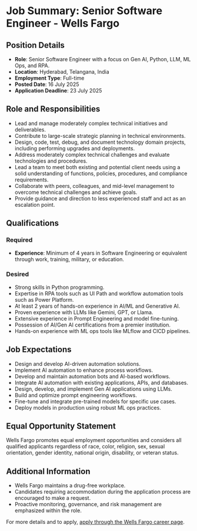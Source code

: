 # Job Summary: Senior Software Engineer - Wells Fargo

## Position Details
- **Role**: Senior Software Engineer with a focus on Gen AI, Python, LLM, ML Ops, and RPA.
- **Location**: Hyderabad, Telangana, India
- **Employment Type**: Full-time
- **Posted Date**: 16 July 2025
- **Application Deadline**: 23 July 2025

## Role and Responsibilities
- Lead and manage moderately complex technical initiatives and deliverables.
- Contribute to large-scale strategic planning in technical environments.
- Design, code, test, debug, and document technology domain projects, including performing upgrades and deployments.
- Address moderately complex technical challenges and evaluate technologies and procedures.
- Lead a team to meet both existing and potential client needs using a solid understanding of functions, policies, procedures, and compliance requirements.
- Collaborate with peers, colleagues, and mid-level management to overcome technical challenges and achieve goals.
- Provide guidance and direction to less experienced staff and act as an escalation point.

## Qualifications

### Required
- **Experience**: Minimum of 4 years in Software Engineering or equivalent through work, training, military, or education.

### Desired
- Strong skills in Python programming.
- Expertise in RPA tools such as UI Path and workflow automation tools such as Power Platform.
- At least 2 years of hands-on experience in AI/ML and Generative AI.
- Proven experience with LLMs like Gemini, GPT, or Llama.
- Extensive experience in Prompt Engineering and model fine-tuning.
- Possession of AI/Gen AI certifications from a premier institution.
- Hands-on experience with ML ops tools like MLflow and CICD pipelines.

## Job Expectations
- Design and develop AI-driven automation solutions.
- Implement AI automation to enhance process workflows.
- Develop and maintain automation bots and AI-based workflows.
- Integrate AI automation with existing applications, APIs, and databases.
- Design, develop, and implement Gen AI applications using LLMs.
- Build and optimize prompt engineering workflows.
- Fine-tune and integrate pre-trained models for specific use cases.
- Deploy models in production using robust ML ops practices.

## Equal Opportunity Statement
Wells Fargo promotes equal employment opportunities and considers all qualified applicants regardless of race, color, religion, sex, sexual orientation, gender identity, national origin, disability, or veteran status.

## Additional Information
- Wells Fargo maintains a drug-free workplace.
- Candidates requiring accommodation during the application process are encouraged to make a request.
- Proactive monitoring, governance, and risk management are emphasized within the role. 

For more details and to apply, [apply through the Wells Fargo career page](https://wd1.myworkdaysite.com/recruiting/wf/WellsFargoJobs/job/Hyderabad-India/Senior-Software-Engineer---GEN-AI--Python---LLM---ML-Ops--RPA_R-468380).